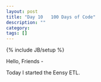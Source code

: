 ```yaml
---
layout: post
title: "Day 10   100 Days of Code"
description: ""
category:
tags: []
---
```

{% include JB/setup %}

Hello, Friends -

Today I started the Eensy ETL.